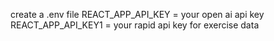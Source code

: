 create a .env file 
REACT_APP_API_KEY = your open ai api key 
REACT_APP_API_KEY1 = your rapid api key for exercise data
